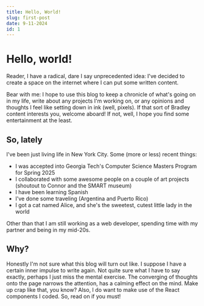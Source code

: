 ```yaml
---
title: Hello, World!
slug: first-post
date: 9-11-2024
id: 1
---
```


# Hello, world!

Reader, I have a radical, dare I say unprecedented idea: I've decided to create a space on the internet where I can put some written content.

Bear with me: I hope to use this blog to keep a chronicle of what's going on in my life, write about any projects I'm working on, or any opinions and thoughts I feel like setting down in ink (well, pixels). If that sort of Bradley content interests you, welcome aboard! If not, well, I hope you find some entertainment at the least.

## So, lately

I've been just living life in New York City. Some (more or less) recent things:

- I was accepted into Georgia Tech's Computer Science Masters Program for Spring 2025
- I collaborated with some awesome people on a couple of art projects (shoutout to Connor and the SMART museum)
- I have been learning Spanish
- I've done some traveling (Argentina and Puerto Rico)
- I got a cat named Alice, and she's the sweetest, cutest little lady in the world

Other than that I am still working as a web developer, spending time with my partner and being in my mid-20s.

## Why?

Honestly I'm not sure what this blog will turn out like. I suppose I have a certain inner impulse to write again. Not quite sure what I have to say exactly, perhaps I just miss the mental exercise. The converging of thoughts onto the page narrows the attention, has a calming effect on the mind. Make up crap like that, you know? Also, I do want to make use of the React components I coded.
So,
read on if you must!
